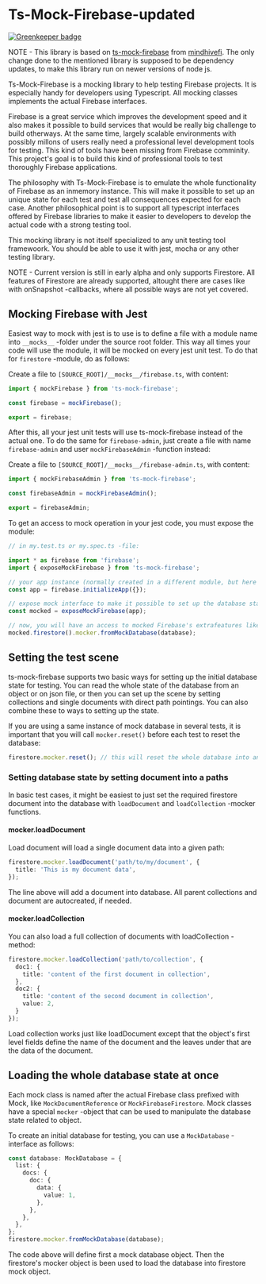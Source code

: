 # Ts-Mock-Firebase-updated

[![Greenkeeper badge](https://badges.greenkeeper.io/mindhivefi/ts-mock-firebase.svg)](https://greenkeeper.io/)

NOTE - This library is based on [ts-mock-firebase](https://github.com/mindhivefi/ts-mock-firebase) from [mindhivefi](https://github.com/mindhivefi). The only change done to the mentioned library is supposed to be dependency updates, to make this library run on newer versions of node js.

Ts-Mock-Firebase is a mocking library to help testing Firebase projects. It is especially handy for developers using Typescript. All mocking classes implements the actual Firebase interfaces.

Firebase is a great service which improves the development speed and it also makes it possible to build services that would be really big challenge to build otherways. At the same time, largely scalable environments with possibly millons of users really need a professional level development tools for testing. This kind of tools have been missing from Firebase comminity. This project's goal is to build this kind of professional tools to test thoroughly Firebase applications.

The philosophy with Ts-Mock-Firebase is to emulate the whole functionality of Firebase as an inmemory instance. This will make it possible to set up an unique state for each test and test all consequences expected for each case. Another philosophical point is to support all typescript interfaces offered by Firebase libraries to make it easier to developers to develop the actual code with a strong testing tool.

This mocking library is not itself specialized to any unit testing tool framewoork. You should be able to use it with jest, mocha or any other testing library. 

NOTE - Current version is still in early alpha and only supports Firestore. All features of Firestore are already supported, altought there are cases like with onSnapshot -callbacks, where all possible ways are not yet covered.

## Mocking Firebase with Jest

Easiest way to mock with jest is to use is to define a file with a module name into `__mocks__` -folder under the source root folder. This way all times your code will use the module, it will be mocked on every jest unit test. To do that for `firestore` -module, do as follows:

Create a file to `[SOURCE_ROOT]/__mocks__/firebase.ts`, with content:

```typescript
import { mockFirebase } from 'ts-mock-firebase';

const firebase = mockFirebase();

export = firebase;
```

After this, all your jest unit tests will use ts-mock-firebase instead of the actual one. To do the same for `firebase-admin`, just create a file with name `firebase-admin` and user `mockFirebaseAdmin` -function instead:

Create a file to `[SOURCE_ROOT]/__mocks__/firebase-admin.ts`, with content:

```typescript
import { mockFirebaseAdmin } from 'ts-mock-firebase';

const firebaseAdmin = mockFirebaseAdmin();

export = firebaseAdmin;
```

To get an access to mock operation in your jest code, you must expose the module:

```typescript
// in my.test.ts or my.spec.ts -file:

import * as firebase from 'firebase';
import { exposeMockFirebase } from 'ts-mock-firebase';

// your app instance (normally created in a different module, but here as an example)
const app = firebase.initializeApp({});

// expose mock interface to make it possible to set up the database state
const mocked = exposeMockFirebase(app);

// now, you will have an access to mocked Firebase's extrafeatures like:
mocked.firestore().mocker.fromMockDatabase(database);

```

## Setting the test scene

ts-mock-firebase supports two basic ways for setting up the initial database state for testing. You can read the whole state of the database from an object or on json file, or then you can set up the scene by setting collections and single documents with direct path pointings. You can also combine these to ways to setting up the state.

If you are using a same instance of mock database in several tests, it is important that you will call `mocker.reset()` before each test to reset the database:

```typescript
firestore.mocker.reset(); // this will reset the whole database into an initial state
```

### Setting database state by setting document into a paths

In basic test cases, it might be easiest to just set the required firestore document into the database with `loadDocument` and `loadCollection` -mocker functions.

#### mocker.loadDocument

Load document will load a single document data into a given path:

```typescript
firestore.mocker.loadDocument('path/to/my/document', {
  title: 'This is my document data',
});
```

The line above will add a document into database. All parent collections and document are autocreated, if needed.

#### mocker.loadCollection

You can also load a full collection of documents with loadCollection -method:

```typescript
firestore.mocker.loadCollection('path/to/collection', {
  doc1: {
    title: 'content of the first document in collection',
  },
  doc2: {
    title: 'content of the second document in collection',
    value: 2,
  }
});
```

Load collection works just like loadDocument except that the object's first level fields define the name of the document and the leaves under that are the data of the document.

## Loading the whole database state at once

Each mock class is named after the actual Firebase class prefixed with Mock, like `MockDocumentReference` or `MockFirebaseFirestore`. Mock classes have a special `mocker` -object that can be used to manipulate the database state related to object.

To create an initial database for testing, you can use a `MockDatabase` -interface as follows:

```typescript
const database: MockDatabase = {
  list: {
    docs: {
      doc: {
        data: {
          value: 1,
        },
      },
    },
  },
};
firestore.mocker.fromMockDatabase(database);
```

The code above will define first a mock database object. Then the firestore's mocker object is been used to load the database into firestore mock object.
